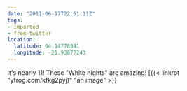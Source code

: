 ```yaml
---
date: "2011-06-17T22:51:11Z"
tags:
- imported
- from-twitter
location:
  latitude: 64.14778941
  longitude: -21.93877243
---
```

It's nearly 11\! These "White nights" are amazing\! [{{< linkrot "yfrog.com/kfkg2pyj)" "an image" >}}
